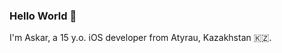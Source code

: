 ### Hello World 👋

I'm Askar, a 15 y.o. iOS developer from Atyrau, Kazakhstan 🇰🇿. 
<!--
**MetahCoder/MetahCoder** is a ✨ _special_ ✨ repository because its `README.md` (this file) appears on your GitHub profile.

- 🔭 I’m currently working on the iOS application of the https://degreen.kz food delivery service. 
- 🏆 I am a WWDC20 Swift Student Challenge winner
- 📫 How to reach me: metahdev 
- ⚡ Fun fact: ...
-->

